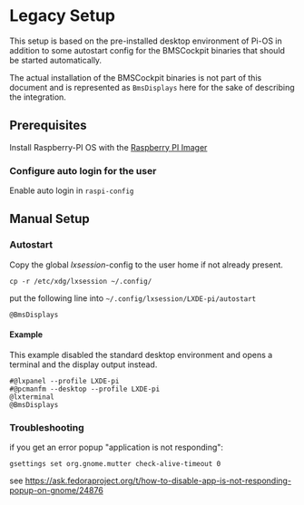 # Legacy Setup

This setup is based on the pre-installed desktop environment of Pi-OS in addition to some autostart config for the BMSCockpit binaries that should be started automatically.

The actual installation of the BMSCockpit binaries is not part of this document and is represented
as `BmsDisplays` here for the sake of describing the integration. 

## Prerequisites

Install Raspberry-PI OS with the [Raspberry PI Imager](https://www.raspberrypi.com/software/)

### Configure auto login for the user

Enable auto login in `raspi-config`

## Manual Setup

### Autostart

Copy the global _lxsession_-config to the user home if not already present.

    cp -r /etc/xdg/lxsession ~/.config/

put the following line into `~/.config/lxsession/LXDE-pi/autostart`

    @BmsDisplays

#### Example

This example disabled the standard desktop environment and opens a terminal and the display output instead.

    #@lxpanel --profile LXDE-pi
    #@pcmanfm --desktop --profile LXDE-pi
    @lxterminal
    @BmsDisplays

### Troubleshooting

if you get an error popup "application is not responding":

    gsettings set org.gnome.mutter check-alive-timeout 0

see https://ask.fedoraproject.org/t/how-to-disable-app-is-not-responding-popup-on-gnome/24876
